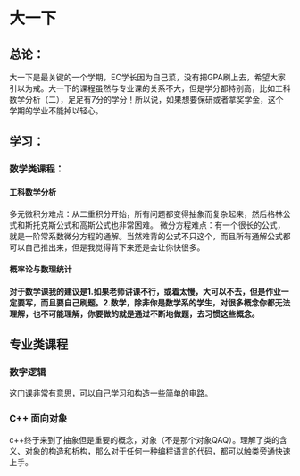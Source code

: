 # 大一下
## 总论：
大一下是最关键的一个学期，EC学长因为自己菜，没有把GPA刷上去，希望大家引以为戒。大一下的课程虽然与专业课的关系不大，但是学分都特别高，比如工科数学分析（二），足足有7分的学分！所以说，如果想要保研或者拿奖学金，这个学期的学业不能掉以轻心。
## 学习：
### 数学类课程：
#### 工科数学分析
多元微积分难点：从二重积分开始，所有问题都变得抽象而复杂起来，然后格林公式和斯托克斯公式和高斯公式也非常困难。
微分方程难点：有一个很长的公式，就是一阶常系数微分方程的通解。当然难背的公式不只这个，而且所有通解公式都可以自己推出来，但是我觉得背下来还是会让你快很多。
#### 概率论与数理统计
#### 对于数学课我的建议是1.如果老师讲课不行，或着太慢，大可以不去，但是作业一定要写，而且要自己刷题。2.数学，除非你是数学系的学生，对很多概念你都无法理解，也不可能理解，你要做的就是通过不断地做题，去习惯这些概念。

## 专业类课程
### 数字逻辑
这门课非常有意思，可以自己学习和构造一些简单的电路。
### C++ 面向对象
c++终于来到了抽象但是重要的概念，对象（不是那个对象QAQ）。理解了类的含义、对象的构造和析构，那么对于任何一种编程语言的代码，都可以触类旁通快速上手。
